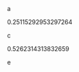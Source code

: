 a
<!--START:foo-->
0.25115292953297264
<!--END:foo-->
c
<!--START:bar-->
0.5262314313832659
<!--END:bar-->
e
